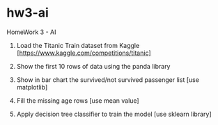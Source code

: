# hw3-ai
HomeWork 3 - AI

1. Load the Titanic Train dataset from Kaggle         [https://www.kaggle.com/competitions/titanic] 

2. Show the first 10 rows of data using the panda library 

3. Show in bar chart the survived/not survived passenger list [use matplotlib]

4. Fill the missing age rows [use mean value]

5. Apply decision tree classifier to train the model [use sklearn library]
